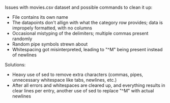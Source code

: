 Issues with movies.csv dataset and possible commands to clean it up:
- File contains its own name
- The datapoints don't allign with what the category row provides; data is impropely formatted, with no columns
- Occasional mistyping of the delimiters; multiple commas present randomly
- Random pipe symbols strewn about
- Whitespacing got misinterpreted, leading to "^M" being present instead of newlines

Solutions:
- Heavy use of sed to remove extra characters (commas, pipes, unnecessary whitespace like tabs, newlines, etc.)
- After all errors and whitespaces are cleared up, and everything results in clear lines per entry, another use of sed to replace "^M" with actual newlines

